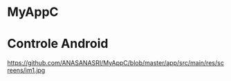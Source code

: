# MyAppC
# Controle Android
https://github.com/ANASANASRI/MyAppC/blob/master/app/src/main/res/screens/im1.jpg

